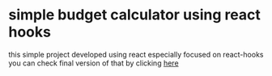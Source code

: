 # simple budget calculator using react hooks
this simple project developed using react especially focused on react-hooks you can check final version of that by clicking  [here](https://budget-calculator-iota.vercel.app/)


